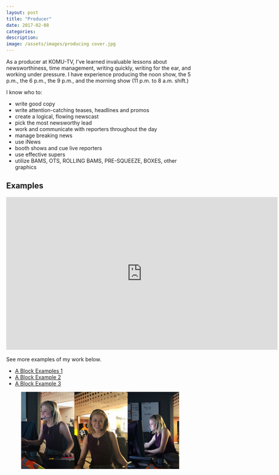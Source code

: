 ```yaml
---
layout: post
title: "Producer"
date: 2017-02-08
categories:
description:
image: /assets/images/producing cover.jpg
---
```

As a producer at KOMU-TV, I've learned invaluable lessons about newsworthiness, time management, writing quickly, writing for the ear, and working under pressure. I have experience producing the noon show, the 5 p.m., the 6 p.m., the 9 p.m., and the morning show (11 p.m. to 8 a.m. shift.)

I know who to:
* write good copy
* write attention-catching teases, headlines and promos
* create a logical, flowing newscast
* pick the most newsworthy lead
* work and communicate with reporters throughout the day
* manage breaking news
* use iNews
* booth shows and cue live reporters
* use effective supers
* utilize BAMS, OTS, ROLLING BAMS, PRE-SQUEEZE, BOXES, other graphics


## Examples
<iframe width="728" height="410" src="https://www.youtube.com/embed/HED4qd5WXJw" frameborder="0" allow="accelerometer; autoplay; encrypted-media; gyroscope; picture-in-picture" allowfullscreen></iframe>

See more examples of my work below.
* [A Block Examples 1](https://www.youtube.com/watch?v=i6MtEhNlb64)
* [A Block Example 2](https://www.youtube.com/watch?v=i_RjpDFvlfk)
* [A Block Example 3](https://www.youtube.com/watch?v=v-PqaA4p4Lk)
<figure class="large-img">
  <img src="/assets/images/producinglargeimage.png" alt="Placeholder"/>
